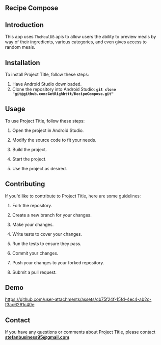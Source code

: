 ## **Recipe Compose**

## **Introduction**
This app uses `TheMealDB` apis to allow users the ability to preview meals by way of their ingredients, various categories, and even gives access to random meals.

## **Installation**

 

To install Project Title, follow these steps:

 
1. Have Android Studio downloaded.
2. Clone the repository into Android Studio: **`git clone "git@github.com:GetRighhttt/RecipeCompose.git"`**

## **Usage**

To use Project Title, follow these steps:

1. Open the project in Android Studio.

2. Modify the source code to fit your needs.

3. Build the project.

4. Start the project.

5. Use the project as desired.

## **Contributing**

If you'd like to contribute to Project Title, here are some guidelines:
 

1. Fork the repository.

2. Create a new branch for your changes.

3. Make your changes.

4. Write tests to cover your changes.

5. Run the tests to ensure they pass.

6. Commit your changes.

7. Push your changes to your forked repository.

8. Submit a pull request.

## **Demo**
https://github.com/user-attachments/assets/cb75f24f-15fd-4ec4-ab2c-f3ac6291c40e

## **Contact**

If you have any questions or comments about Project Title, please contact **stefanbusiness95@gmail.com**.

